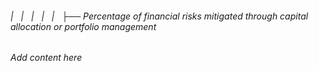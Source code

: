 ###### |   |   |   |   |   ├── Percentage of financial risks mitigated through capital allocation or portfolio management

*Add content here*